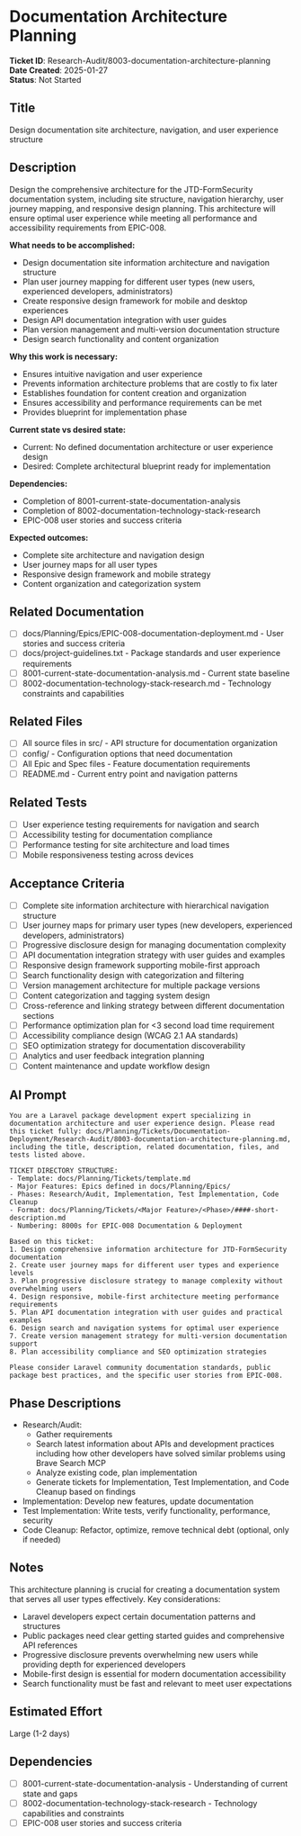 # Documentation Architecture Planning

**Ticket ID**: Research-Audit/8003-documentation-architecture-planning  
**Date Created**: 2025-01-27  
**Status**: Not Started

## Title
Design documentation site architecture, navigation, and user experience structure

## Description
Design the comprehensive architecture for the JTD-FormSecurity documentation system, including site structure, navigation hierarchy, user journey mapping, and responsive design planning. This architecture will ensure optimal user experience while meeting all performance and accessibility requirements from EPIC-008.

**What needs to be accomplished:**
- Design documentation site information architecture and navigation structure
- Plan user journey mapping for different user types (new users, experienced developers, administrators)
- Create responsive design framework for mobile and desktop experiences
- Design API documentation integration with user guides
- Plan version management and multi-version documentation structure
- Design search functionality and content organization

**Why this work is necessary:**
- Ensures intuitive navigation and user experience
- Prevents information architecture problems that are costly to fix later
- Establishes foundation for content creation and organization
- Ensures accessibility and performance requirements can be met
- Provides blueprint for implementation phase

**Current state vs desired state:**
- Current: No defined documentation architecture or user experience design
- Desired: Complete architectural blueprint ready for implementation

**Dependencies:**
- Completion of 8001-current-state-documentation-analysis
- Completion of 8002-documentation-technology-stack-research
- EPIC-008 user stories and success criteria

**Expected outcomes:**
- Complete site architecture and navigation design
- User journey maps for all user types
- Responsive design framework and mobile strategy
- Content organization and categorization system

## Related Documentation
- [ ] docs/Planning/Epics/EPIC-008-documentation-deployment.md - User stories and success criteria
- [ ] docs/project-guidelines.txt - Package standards and user experience requirements
- [ ] 8001-current-state-documentation-analysis.md - Current state baseline
- [ ] 8002-documentation-technology-stack-research.md - Technology constraints and capabilities

## Related Files
- [ ] All source files in src/ - API structure for documentation organization
- [ ] config/ - Configuration options that need documentation
- [ ] All Epic and Spec files - Feature documentation requirements
- [ ] README.md - Current entry point and navigation patterns

## Related Tests
- [ ] User experience testing requirements for navigation and search
- [ ] Accessibility testing for documentation compliance
- [ ] Performance testing for site architecture and load times
- [ ] Mobile responsiveness testing across devices

## Acceptance Criteria
- [ ] Complete site information architecture with hierarchical navigation structure
- [ ] User journey maps for primary user types (new developers, experienced developers, administrators)
- [ ] Progressive disclosure design for managing documentation complexity
- [ ] API documentation integration strategy with user guides and examples
- [ ] Responsive design framework supporting mobile-first approach
- [ ] Search functionality design with categorization and filtering
- [ ] Version management architecture for multiple package versions
- [ ] Content categorization and tagging system design
- [ ] Cross-reference and linking strategy between different documentation sections
- [ ] Performance optimization plan for <3 second load time requirement
- [ ] Accessibility compliance design (WCAG 2.1 AA standards)
- [ ] SEO optimization strategy for documentation discoverability
- [ ] Analytics and user feedback integration planning
- [ ] Content maintenance and update workflow design

## AI Prompt
```
You are a Laravel package development expert specializing in documentation architecture and user experience design. Please read this ticket fully: docs/Planning/Tickets/Documentation-Deployment/Research-Audit/8003-documentation-architecture-planning.md, including the title, description, related documentation, files, and tests listed above.

TICKET DIRECTORY STRUCTURE:
- Template: docs/Planning/Tickets/template.md
- Major Features: Epics defined in docs/Planning/Epics/
- Phases: Research/Audit, Implementation, Test Implementation, Code Cleanup
- Format: docs/Planning/Tickets/<Major Feature>/<Phase>/####-short-description.md
- Numbering: 8000s for EPIC-008 Documentation & Deployment

Based on this ticket:
1. Design comprehensive information architecture for JTD-FormSecurity documentation
2. Create user journey maps for different user types and experience levels
3. Plan progressive disclosure strategy to manage complexity without overwhelming users
4. Design responsive, mobile-first architecture meeting performance requirements
5. Plan API documentation integration with user guides and practical examples
6. Design search and navigation systems for optimal user experience
7. Create version management strategy for multi-version documentation support
8. Plan accessibility compliance and SEO optimization strategies

Please consider Laravel community documentation standards, public package best practices, and the specific user stories from EPIC-008.
```

## Phase Descriptions
- Research/Audit: 
  - Gather requirements
  - Search latest information about APIs and development practices including how other developers have solved similar problems using Brave Search MCP
  - Analyze existing code, plan implementation
  - Generate tickets for Implementation, Test Implementation, and Code Cleanup based on findings
- Implementation: Develop new features, update documentation
- Test Implementation: Write tests, verify functionality, performance, security
- Code Cleanup: Refactor, optimize, remove technical debt (optional, only if needed)

## Notes
This architecture planning is crucial for creating a documentation system that serves all user types effectively. Key considerations:
- Laravel developers expect certain documentation patterns and structures
- Public packages need clear getting started guides and comprehensive API references
- Progressive disclosure prevents overwhelming new users while providing depth for experienced developers
- Mobile-first design is essential for modern documentation accessibility
- Search functionality must be fast and relevant to meet user expectations

## Estimated Effort
Large (1-2 days)

## Dependencies
- [ ] 8001-current-state-documentation-analysis - Understanding of current state and gaps
- [ ] 8002-documentation-technology-stack-research - Technology capabilities and constraints
- [ ] EPIC-008 user stories and success criteria
